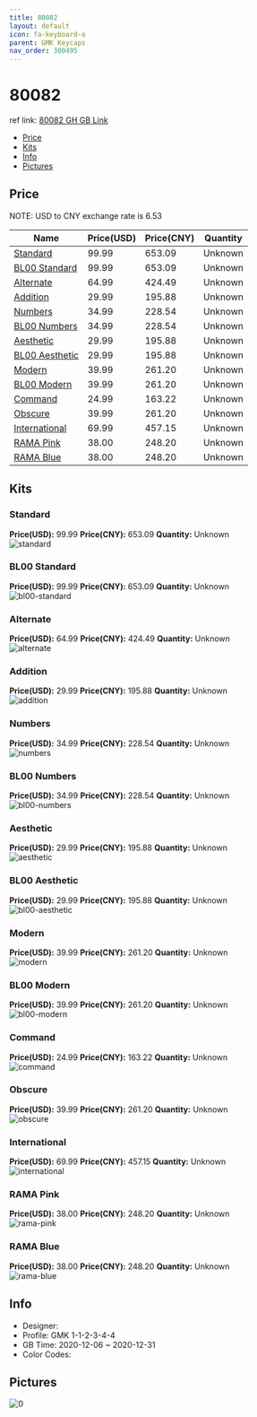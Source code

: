 ```yaml
---
title: 80082 
layout: default
icon: fa-keyboard-o
parent: GMK Keycaps
nav_order: 300495
---
```


# 80082 

ref link: [80082 GH GB Link]()

* [Price](#price)
* [Kits](#kits)
* [Info](#info)
* [Pictures](#pictures)

## Price

NOTE: USD to CNY exchange rate is 6.53

| Name          | Price(USD)   |  Price(CNY) | Quantity |
| ------------- | ------------ |  ---------- | -------- |
|[Standard](#standard)|99.99|653.09|Unknown|
|[BL00 Standard](#bl00-standard)|99.99|653.09|Unknown|
|[Alternate](#alternate)|64.99|424.49|Unknown|
|[Addition](#addition)|29.99|195.88|Unknown|
|[Numbers](#numbers)|34.99|228.54|Unknown|
|[BL00 Numbers](#bl00-numbers)|34.99|228.54|Unknown|
|[Aesthetic](#aesthetic)|29.99|195.88|Unknown|
|[BL00 Aesthetic](#bl00-aesthetic)|29.99|195.88|Unknown|
|[Modern](#modern)|39.99|261.20|Unknown|
|[BL00 Modern](#bl00-modern)|39.99|261.20|Unknown|
|[Command](#command)|24.99|163.22|Unknown|
|[Obscure](#obscure)|39.99|261.20|Unknown|
|[International](#international)|69.99|457.15|Unknown|
|[RAMA Pink](#rama-pink)|38.00|248.20|Unknown|
|[RAMA Blue](#rama-blue)|38.00|248.20|Unknown|


## Kits
### Standard  
**Price(USD):** 99.99	**Price(CNY):** 653.09	**Quantity:** Unknown  
<img src="{{ 'assets/images/gmk-keycaps/80082/kits_pics/standard.png' | relative_url }}" alt="standard" class="image featured">

### BL00 Standard  
**Price(USD):** 99.99	**Price(CNY):** 653.09	**Quantity:** Unknown  
<img src="{{ 'assets/images/gmk-keycaps/80082/kits_pics/bl00-standard.png' | relative_url }}" alt="bl00-standard" class="image featured">

### Alternate  
**Price(USD):** 64.99	**Price(CNY):** 424.49	**Quantity:** Unknown  
<img src="{{ 'assets/images/gmk-keycaps/80082/kits_pics/alternate.png' | relative_url }}" alt="alternate" class="image featured">

### Addition  
**Price(USD):** 29.99	**Price(CNY):** 195.88	**Quantity:** Unknown  
<img src="{{ 'assets/images/gmk-keycaps/80082/kits_pics/addition.png' | relative_url }}" alt="addition" class="image featured">

### Numbers  
**Price(USD):** 34.99	**Price(CNY):** 228.54	**Quantity:** Unknown  
<img src="{{ 'assets/images/gmk-keycaps/80082/kits_pics/numbers.png' | relative_url }}" alt="numbers" class="image featured">

### BL00 Numbers  
**Price(USD):** 34.99	**Price(CNY):** 228.54	**Quantity:** Unknown  
<img src="{{ 'assets/images/gmk-keycaps/80082/kits_pics/bl00-numbers.png' | relative_url }}" alt="bl00-numbers" class="image featured">

### Aesthetic  
**Price(USD):** 29.99	**Price(CNY):** 195.88	**Quantity:** Unknown  
<img src="{{ 'assets/images/gmk-keycaps/80082/kits_pics/aesthetic.png' | relative_url }}" alt="aesthetic" class="image featured">

### BL00 Aesthetic  
**Price(USD):** 29.99	**Price(CNY):** 195.88	**Quantity:** Unknown  
<img src="{{ 'assets/images/gmk-keycaps/80082/kits_pics/bl00-aesthetic.png' | relative_url }}" alt="bl00-aesthetic" class="image featured">

### Modern  
**Price(USD):** 39.99	**Price(CNY):** 261.20	**Quantity:** Unknown  
<img src="{{ 'assets/images/gmk-keycaps/80082/kits_pics/modern.png' | relative_url }}" alt="modern" class="image featured">

### BL00 Modern  
**Price(USD):** 39.99	**Price(CNY):** 261.20	**Quantity:** Unknown  
<img src="{{ 'assets/images/gmk-keycaps/80082/kits_pics/bl00-modern.png' | relative_url }}" alt="bl00-modern" class="image featured">

### Command  
**Price(USD):** 24.99	**Price(CNY):** 163.22	**Quantity:** Unknown  
<img src="{{ 'assets/images/gmk-keycaps/80082/kits_pics/command.png' | relative_url }}" alt="command" class="image featured">

### Obscure  
**Price(USD):** 39.99	**Price(CNY):** 261.20	**Quantity:** Unknown  
<img src="{{ 'assets/images/gmk-keycaps/80082/kits_pics/obscure.png' | relative_url }}" alt="obscure" class="image featured">

### International  
**Price(USD):** 69.99	**Price(CNY):** 457.15	**Quantity:** Unknown  
<img src="{{ 'assets/images/gmk-keycaps/80082/kits_pics/international.png' | relative_url }}" alt="international" class="image featured">

### RAMA Pink  
**Price(USD):** 38.00	**Price(CNY):** 248.20	**Quantity:** Unknown  
<img src="{{ 'assets/images/gmk-keycaps/80082/kits_pics/rama-pink.png' | relative_url }}" alt="rama-pink" class="image featured">

### RAMA Blue  
**Price(USD):** 38.00	**Price(CNY):** 248.20	**Quantity:** Unknown  
<img src="{{ 'assets/images/gmk-keycaps/80082/kits_pics/rama-blue.png' | relative_url }}" alt="rama-blue" class="image featured">

## Info
* Designer:   
* Profile: GMK 1-1-2-3-4-4  
* GB Time: 2020-12-06 ~ 2020-12-31  
* Color Codes:  


## Pictures  
<img src="{{ 'assets/images/gmk-keycaps/80082/rendering_pics/0.png' | relative_url }}" alt="0" class="image featured">

